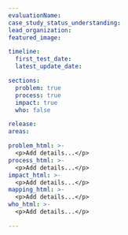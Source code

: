 ```yaml
---
evaluationName:
case_study_status_understanding:
lead_organization:
featured_image:

timeline:
  first_test_date:
  latest_update_date:

sections:
  problem: true
  process: true
  impact: true
  who: false

release:
areas:

problem_html: >-
  <p>Add details...</p>
process_html: >-
  <p>Add details...</p>
impact_html: >-
  <p>Add details...</p>
mapping_html: >-
  <p>Add details...</p>
who_html: >-
  <p>Add details...</p>

---
```


